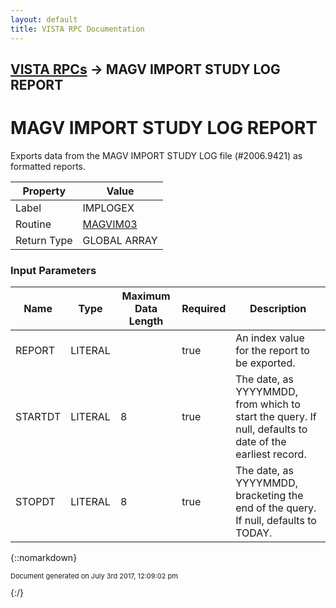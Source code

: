 ```yaml
---
layout: default
title: VISTA RPC Documentation
---
```


## [VISTA RPCs](TableOfContents) &#8594; MAGV IMPORT STUDY LOG REPORT
# MAGV IMPORT STUDY LOG REPORT

Exports data from the MAGV IMPORT STUDY LOG file (#2006.9421) as formatted reports.

Property | Value
--- | ---
Label | IMPLOGEX
Routine | [MAGVIM03](http://code.osehra.org/dox/Routine_MAGVIM03_source.html)
Return Type | GLOBAL ARRAY


### Input Parameters

Name | Type | Maximum Data Length | Required | Description
--- | --- | --- | --- | ---
REPORT | LITERAL |  | true | An index value for the report to be exported.
STARTDT | LITERAL | 8 | true | The date, as YYYYMMDD, from which to start the query. If null, defaults to date of the earliest record.
STOPDT | LITERAL | 8 | true | The date, as YYYYMMDD, bracketing the end of the query. If null, defaults to TODAY.



{::nomarkdown} <br/><p style="font-size: 11px">Document generated on July 3rd 2017, 12:09:02 pm</p>{:/}